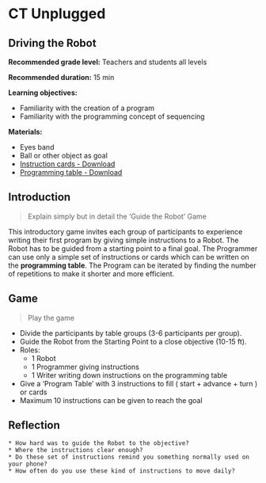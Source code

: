 # CT Unplugged

## Driving the Robot

**Recommended grade level:** Teachers and students all levels

**Recommended duration:** 15 min

**Learning objectives:** 
* Familiarity with the creation of a program
* Familiarity with the programming concept of sequencing

**Materials:**
* Eyes band
* Ball or other object as goal
* [Instruction cards - Download]()
* [Programming table - Download]()

## Introduction 
> Explain simply but in detail the ‘Guide the Robot’ Game

This introductory game invites each group of participants to experience writing their first program by giving simple instructions to a Robot. The Robot has to be guided from a starting point to a final goal. The Programmer can use only a simple set of instructions or cards which can be written on the **programming table**. The Program can be iterated by finding the number of repetitions to make it shorter and more efficient.

## Game
> Play the game
* Divide the participants by table groups (3-6 participants per group).
* Guide the Robot from the Starting Point to a close objective (10-15 ft).
* Roles: 
	* 1 Robot
	* 1 Programmer giving instructions
	* 1 Writer writing down instructions on the programming table
* Give a ‘Program Table’ with 3 instructions to fill ( start + advance + turn ) or cards
* Maximum 10 instructions can be given to reach the goal
## Reflection
	* How hard was to guide the Robot to the objective? 
    * Where the instructions clear enough?
	* Do these set of instructions remind you something normally used on your phone?
	* How often do you use these kind of instructions to move daily?

